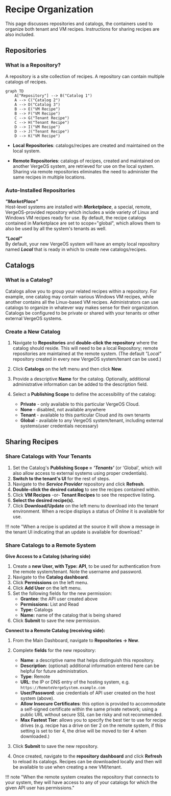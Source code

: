 # Recipe Organization

This page discusses repositories and catalogs, the containers used to organize both tenant and VM recipes.  Instructions for sharing recipes are also included.  

## Repositories

### What is a Repository?

A repository is a site collection of recipes.  A repository can contain multiple catalogs of recipes.  

```mermaid
graph TD
    A["Repository"] --> B("Catalog 1")
    A --> C("Catalog 2")
    A --> D("Catalog 3")
    B --> E("VM Recipe")
    B --> F("VM Recipe")
    C --> G("Tenant Recipe")
    C --> H("Tenant Recipe")
    D --> I("VM Recipe")
    D --> J("Tenant Recipe")
    D --> K("VM Recipe")
```

* **Local Repositories**: catalogs/recipes are created and maintained on the local system.

* **Remote Repositories**: catalogs of recipes, created and maintained on another VergeOS system, are retrieved for use on the local system. Sharing via remote repositories eliminates the need to administer the same recipes in multiple locations.

### Auto-Installed Repositories

***"MarketPlace"***  
Host-level systems are installed with ***Marketplace***, a special, remote, VergeOS-provided repository which includes a wide variety of Linux and Windows VM recipes ready for use. By default, the recipe catalogs contained in Marketplace are set to scope="global", which allows them to also be used by all the system's tenants as well.  

***"Local"***  
By default, your new VergeOS system will have an empty local repository named ***Local*** that is ready in which to create new catalogs/recipes.  

## Catalogs

### What is a Catalog?

Catalogs allow you to group your related recipes within a repository.  For example, one catalog may contain various Windows VM recipes, while another contains all the Linux-based VM recipes. Administrators can use catalogs to organize in whatever way makes sense for their organization. Catalogs be configured to be private or  shared with your tenants or other external VergeOS systems.

### Create a New Catalog

1. Navigate to **Repositories** and **double-click the repository** where the catalog should reside.  This will need to be a local Repository; remote repositories are maintained at the remote system. (The default *"Local"* repository created in every new VergeOS system/tenant can be used.)
2. Click **Catalogs** on the left menu and then click **New**.
3. Provide a descriptive **Name** for the catalog.  Optionally, additional administrative information can be added to the description field.
4. Select a **Publishing Scope** to define the accessibility of the catalog:  

    * **Private** - only available to this particular VergeOS Cloud.
    * **None** - disabled, not available anywhere
    * **Tenant** - available to this particular Cloud and its own tenants
    * **Global** - available to any VergeOS system/tenant, including external systems(user credentials necessary)

## Sharing Recipes

### Share Catalogs with Your Tenants

1. Set the Catalog's **Publishing Scope =** ***'Tenants'*** (or 'Global', which will also allow access to external systems using proper credentials).
2. **Switch to the tenant's UI** for the rest of steps.
3. Navigate to the ***Service Provider*** repository and click **Refresh**.
4. **Double-click the desired catalog** to see the recipes contained within.
5. Click **VM Recipes** -or- **Tenant Recipes** to see the respective listing.
6. **Select the desired recipe(s).**
7. Click **Download/Update** on the left menu to download into the tenant environment.
When a recipe displays a status of *Online* it is available for use.

!!! note "When a recipe is updated at the source it will show a message in the tenant UI indicating that an update is available for download."

### Share Catalogs to a Remote System

**Give Access to a Catalog (sharing side)**  

1. Create a **new User, with Type: API**, to be used for authentication from the remote system/tenant.  Note the username and password.
2. Navigate to the **Catalog dashboard**.
3. Click **Permissions** on the left menu.
4. Click **Add User** on the left menu.
5. Set the following fields for the new permission:
    * **Grantee**: the API user created above
    * **Permissions:** List and Read
    * **Type:** Catalogs
    * **Name:** name of the catalog that is being shared
6. Click **Submit** to save the new permission.

**Connect to a Remote Catalog (receiving side):**  

1. From the Main Dashboard, navigate to **Repositories -> New**.
2. Complete **fields** for the new repository:

   * **Name**: a descriptive name that helps distinguish this repository.
   * **Description**: (optional) additional information entered here can be helpful for future administration.
   * **Type**: Remote
   * **URL**: the IP or DNS entry of the hosting system, e.g. `https://RemoteVergeSystem.example.com`
   * **User/Password**: use credentials of API user created on the host system (above).
   * **Allow Insecure Certificates**: this option is provided to accommodate a self-signed certificate within the same private network; using a public URL without secure SSL can be risky and not recommended.  
   * **Max Fastest Tier**: allows you to specify the best tier to use for recipe drives (e.g. recipe has a drive on tier 2 on the remote system, if this setting is set to tier 4, the drive will be moved to tier 4 when downloaded.)

3. Click **Submit** to save the new repository.
4. Once created, navigate to the **repository dashboard** and click **Refresh** to reload its catalogs.  Recipes can be downloaded locally and then will be available to use when creating a new VM/tenant.

!!! note "When the remote system creates the repository that connects to your system, they will have access to any of your catalogs for which the given API user has permissions."
